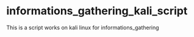 # informations_gathering_kali_script
This is a script works on kali linux for informations_gathering
